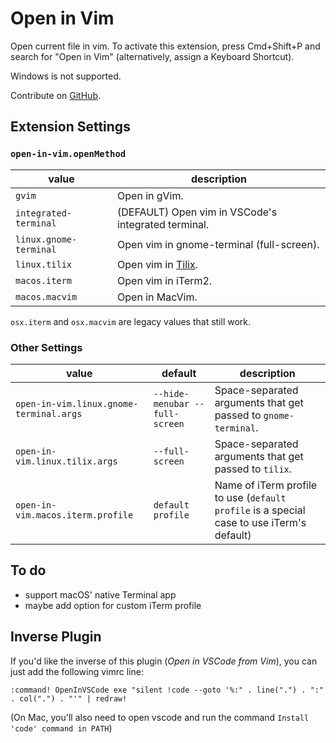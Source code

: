 # Open in Vim

Open current file in vim. To activate this extension, press Cmd+Shift+P and
search for "Open in Vim" (alternatively, assign a Keyboard Shortcut).

Windows is not supported.

Contribute on [GitHub](https://github.com/jonsmithers/vscode-open-in-vim).

## Extension Settings

### `open-in-vim.openMethod`

| value                  | description                                               |
| ---------------------- | --------------------------------------------------------- |
| `gvim`                 | Open in gVim.                                             |
| `integrated-terminal`  | (DEFAULT) Open vim in VSCode's integrated terminal.       |
| `linux.gnome-terminal` | Open vim in gnome-terminal (full-screen).                 |
| `linux.tilix`          | Open vim in [Tilix](https://gnunn1.github.io/tilix-web/). |
| `macos.iterm`          | Open vim in iTerm2.                                       |
| `macos.macvim`         | Open in MacVim.                                           |

`osx.iterm` and `osx.macvim` are legacy values that still work.

### Other Settings

| value                                   | default                        | description                                                                               |
| --------------------------------------- | ------------------------------ | ----------------------------------------------------------------------------------------- |
| `open-in-vim.linux.gnome-terminal.args` | `--hide-menubar --full-screen` | Space-separated arguments that get passed to `gnome-terminal`.                            |
| `open-in-vim.linux.tilix.args`          | `--full-screen`                | Space-separated arguments that get passed to `tilix`.                                     |
| `open-in-vim.macos.iterm.profile`       | `default profile`              | Name of iTerm profile to use (`default profile` is a special case to use iTerm's default) |

## To do

- support macOS' native Terminal app
- maybe add option for custom iTerm profile

## Inverse Plugin

If you'd like the inverse of this plugin (*Open in VSCode from Vim*), you can
just add the following vimrc line:

```
:command! OpenInVSCode exe "silent !code --goto '%:" . line(".") . ":" . col(".") . "'" | redraw!
```

(On Mac, you'll also need to open vscode and run the command `Install 'code'
command in PATH`)
